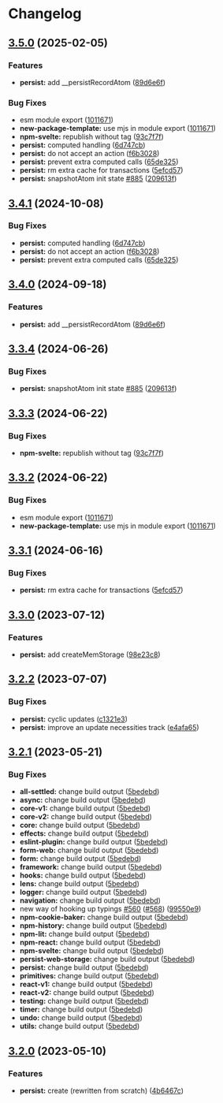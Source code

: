 # Changelog

## [3.5.0](https://github.com/osovv/reatom/compare/persist-v3.4.1...persist-v3.5.0) (2025-02-05)


### Features

* **persist:** add __persistRecordAtom ([89d6e6f](https://github.com/osovv/reatom/commit/89d6e6f98587c45bc5c77f241298ffd16f340489))


### Bug Fixes

* esm module export ([1011671](https://github.com/osovv/reatom/commit/10116719dd92d8102352a39e4ed772b8173d8668))
* **new-package-template:** use mjs in module export ([1011671](https://github.com/osovv/reatom/commit/10116719dd92d8102352a39e4ed772b8173d8668))
* **npm-svelte:** republish without tag ([93c7f7f](https://github.com/osovv/reatom/commit/93c7f7f5ec58247b1b3aec854cd83b0a0ecd6a6c))
* **persist:** computed handling ([6d747cb](https://github.com/osovv/reatom/commit/6d747cb07a3f857876abdb39afa91e8d9a36f4f0))
* **persist:** do not accept an action ([f6b3028](https://github.com/osovv/reatom/commit/f6b3028982bec514158ce85474f116627ada3ab2))
* **persist:** prevent extra computed calls ([65de325](https://github.com/osovv/reatom/commit/65de32501fa22841747069f6056f0d37c43b4ec4))
* **persist:** rm extra cache for transactions ([5efcd57](https://github.com/osovv/reatom/commit/5efcd5746e9e208e46b0b6b6692b823d950bc1b6))
* **persist:** snapshotAtom init state [#885](https://github.com/osovv/reatom/issues/885) ([209613f](https://github.com/osovv/reatom/commit/209613f425ee06e5cd81ebddb84b25accb1c5861))

## [3.4.1](https://github.com/artalar/reatom/compare/persist-v3.4.0...persist-v3.4.1) (2024-10-08)


### Bug Fixes

* **persist:** computed handling ([6d747cb](https://github.com/artalar/reatom/commit/6d747cb07a3f857876abdb39afa91e8d9a36f4f0))
* **persist:** do not accept an action ([f6b3028](https://github.com/artalar/reatom/commit/f6b3028982bec514158ce85474f116627ada3ab2))
* **persist:** prevent extra computed calls ([65de325](https://github.com/artalar/reatom/commit/65de32501fa22841747069f6056f0d37c43b4ec4))

## [3.4.0](https://github.com/artalar/reatom/compare/persist-v3.3.4...persist-v3.4.0) (2024-09-18)


### Features

* **persist:** add __persistRecordAtom ([89d6e6f](https://github.com/artalar/reatom/commit/89d6e6f98587c45bc5c77f241298ffd16f340489))

## [3.3.4](https://github.com/artalar/reatom/compare/persist-v3.3.3...persist-v3.3.4) (2024-06-26)


### Bug Fixes

* **persist:** snapshotAtom init state [#885](https://github.com/artalar/reatom/issues/885) ([209613f](https://github.com/artalar/reatom/commit/209613f425ee06e5cd81ebddb84b25accb1c5861))

## [3.3.3](https://github.com/artalar/reatom/compare/persist-v3.3.2...persist-v3.3.3) (2024-06-22)


### Bug Fixes

* **npm-svelte:** republish without tag ([93c7f7f](https://github.com/artalar/reatom/commit/93c7f7f5ec58247b1b3aec854cd83b0a0ecd6a6c))

## [3.3.2](https://github.com/artalar/reatom/compare/persist-v3.3.1...persist-v3.3.2) (2024-06-22)


### Bug Fixes

* esm module export ([1011671](https://github.com/artalar/reatom/commit/10116719dd92d8102352a39e4ed772b8173d8668))
* **new-package-template:** use mjs in module export ([1011671](https://github.com/artalar/reatom/commit/10116719dd92d8102352a39e4ed772b8173d8668))

## [3.3.1](https://github.com/artalar/reatom/compare/persist-v3.3.0...persist-v3.3.1) (2024-06-16)


### Bug Fixes

* **persist:** rm extra cache for transactions ([5efcd57](https://github.com/artalar/reatom/commit/5efcd5746e9e208e46b0b6b6692b823d950bc1b6))

## [3.3.0](https://github.com/artalar/reatom/compare/persist-v3.2.2...persist-v3.3.0) (2023-07-12)


### Features

* **persist:** add createMemStorage ([98e23c8](https://github.com/artalar/reatom/commit/98e23c89cc56a18be7f2252b6f9e0b90abe4cbc0))

## [3.2.2](https://github.com/artalar/reatom/compare/persist-v3.2.1...persist-v3.2.2) (2023-07-07)


### Bug Fixes

* **persist:** cyclic updates ([c1321e3](https://github.com/artalar/reatom/commit/c1321e34cb9893ed5c8041d8e2c3c51c73bb80b6))
* **persist:** improve an update necessities track ([e4afa65](https://github.com/artalar/reatom/commit/e4afa6528becc333c97cffac5550621b4525cb81))

## [3.2.1](https://github.com/artalar/reatom/compare/persist-v3.2.0...persist-v3.2.1) (2023-05-21)


### Bug Fixes

* **all-settled:** change build output ([5bedebd](https://github.com/artalar/reatom/commit/5bedebda3a1ee92850d10f767686303b8ec2ba0e))
* **async:** change build output ([5bedebd](https://github.com/artalar/reatom/commit/5bedebda3a1ee92850d10f767686303b8ec2ba0e))
* **core-v1:** change build output ([5bedebd](https://github.com/artalar/reatom/commit/5bedebda3a1ee92850d10f767686303b8ec2ba0e))
* **core-v2:** change build output ([5bedebd](https://github.com/artalar/reatom/commit/5bedebda3a1ee92850d10f767686303b8ec2ba0e))
* **core:** change build output ([5bedebd](https://github.com/artalar/reatom/commit/5bedebda3a1ee92850d10f767686303b8ec2ba0e))
* **effects:** change build output ([5bedebd](https://github.com/artalar/reatom/commit/5bedebda3a1ee92850d10f767686303b8ec2ba0e))
* **eslint-plugin:** change build output ([5bedebd](https://github.com/artalar/reatom/commit/5bedebda3a1ee92850d10f767686303b8ec2ba0e))
* **form-web:** change build output ([5bedebd](https://github.com/artalar/reatom/commit/5bedebda3a1ee92850d10f767686303b8ec2ba0e))
* **form:** change build output ([5bedebd](https://github.com/artalar/reatom/commit/5bedebda3a1ee92850d10f767686303b8ec2ba0e))
* **framework:** change build output ([5bedebd](https://github.com/artalar/reatom/commit/5bedebda3a1ee92850d10f767686303b8ec2ba0e))
* **hooks:** change build output ([5bedebd](https://github.com/artalar/reatom/commit/5bedebda3a1ee92850d10f767686303b8ec2ba0e))
* **lens:** change build output ([5bedebd](https://github.com/artalar/reatom/commit/5bedebda3a1ee92850d10f767686303b8ec2ba0e))
* **logger:** change build output ([5bedebd](https://github.com/artalar/reatom/commit/5bedebda3a1ee92850d10f767686303b8ec2ba0e))
* **navigation:** change build output ([5bedebd](https://github.com/artalar/reatom/commit/5bedebda3a1ee92850d10f767686303b8ec2ba0e))
* new way of hooking up typings [#560](https://github.com/artalar/reatom/issues/560) ([#568](https://github.com/artalar/reatom/issues/568)) ([99550e9](https://github.com/artalar/reatom/commit/99550e98c34df7efd8431282a868a0483bed5dc8))
* **npm-cookie-baker:** change build output ([5bedebd](https://github.com/artalar/reatom/commit/5bedebda3a1ee92850d10f767686303b8ec2ba0e))
* **npm-history:** change build output ([5bedebd](https://github.com/artalar/reatom/commit/5bedebda3a1ee92850d10f767686303b8ec2ba0e))
* **npm-lit:** change build output ([5bedebd](https://github.com/artalar/reatom/commit/5bedebda3a1ee92850d10f767686303b8ec2ba0e))
* **npm-react:** change build output ([5bedebd](https://github.com/artalar/reatom/commit/5bedebda3a1ee92850d10f767686303b8ec2ba0e))
* **npm-svelte:** change build output ([5bedebd](https://github.com/artalar/reatom/commit/5bedebda3a1ee92850d10f767686303b8ec2ba0e))
* **persist-web-storage:** change build output ([5bedebd](https://github.com/artalar/reatom/commit/5bedebda3a1ee92850d10f767686303b8ec2ba0e))
* **persist:** change build output ([5bedebd](https://github.com/artalar/reatom/commit/5bedebda3a1ee92850d10f767686303b8ec2ba0e))
* **primitives:** change build output ([5bedebd](https://github.com/artalar/reatom/commit/5bedebda3a1ee92850d10f767686303b8ec2ba0e))
* **react-v1:** change build output ([5bedebd](https://github.com/artalar/reatom/commit/5bedebda3a1ee92850d10f767686303b8ec2ba0e))
* **react-v2:** change build output ([5bedebd](https://github.com/artalar/reatom/commit/5bedebda3a1ee92850d10f767686303b8ec2ba0e))
* **testing:** change build output ([5bedebd](https://github.com/artalar/reatom/commit/5bedebda3a1ee92850d10f767686303b8ec2ba0e))
* **timer:** change build output ([5bedebd](https://github.com/artalar/reatom/commit/5bedebda3a1ee92850d10f767686303b8ec2ba0e))
* **undo:** change build output ([5bedebd](https://github.com/artalar/reatom/commit/5bedebda3a1ee92850d10f767686303b8ec2ba0e))
* **utils:** change build output ([5bedebd](https://github.com/artalar/reatom/commit/5bedebda3a1ee92850d10f767686303b8ec2ba0e))

## [3.2.0](https://github.com/artalar/reatom/compare/persist-v3.1.0...persist-v3.2.0) (2023-05-10)


### Features

* **persist:** create (rewritten from scratch) ([4b6467c](https://github.com/artalar/reatom/commit/4b6467cf12c84a9c802997090b52f3ff361488e1))
